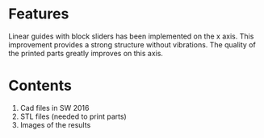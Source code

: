 # Features
Linear guides with block sliders has been implemented on the x axis. This improvement provides a strong structure without vibrations. 
The quality of the printed parts greatly improves on this axis.
# Contents
1. Cad files in SW 2016
2. STL files (needed to print parts)
3. Images of the results

